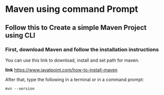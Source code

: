 # Maven using command Prompt
##  Follow this to Create a simple Maven Project using CLI
### First, download Maven and follow the installation instructions
You can use this link to download, install and set path for maven.

**link** https://www.javatpoint.com/how-to-install-maven

 After that, type the following in a terminal or in a command prompt: 
```shell
mvn --version 
```






